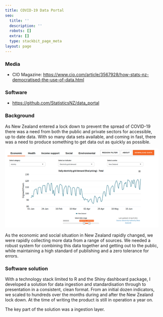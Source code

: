 ```yaml
---
title: COVID-19 Data Portal
seo:
  title: ''
  description: ''
  robots: []
  extra: []
  type: stackbit_page_meta
layout: page
---
```

### Media

*   CIO Magazine: <https://www.cio.com/article/3567928/how-stats-nz-democratised-the-use-of-data.html>

### Software

*   <https://github.com/StatisticsNZ/data_portal>

### Background

As New Zealand entered a lock down to prevent the spread of COVID-19 there was a need from both the public and private sectors for accessible, up to date data. With so many data sets available, and coming in fast, there was a need to produce something to get data out as quickly as possible.

![](/images/Screenshot%20from%202021-04-26%2023-15-37.png)



As the economic and social situation in New Zealand rapidly changed, we were rapidly collecting more data from a range of sources. We needed a robust system for combining this data together and getting out to the public, while maintaining a high standard of publishing and a zero tolerance for errors.

### Software solution

With a technology stack limited to R and the Shiny dashboard package, I developed a solution for data ingestion and standardisation through to presentation in a consistent, clean format. From an initial dozen indicators, we scaled to hundreds over the months during and after the New Zealand lock down. At the time of writing the product is still in operation a year on.

The key part of the solution was a ingestion layer.

